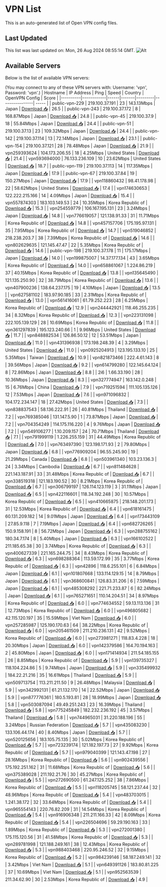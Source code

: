 # VPN List

This is an auto-generated list of Open VPN config files.

## Last Updated

This list was last updated on: Mon, 26 Aug 2024 08:55:14 GMT.
![Alt](https://repobeats.axiom.co/api/embed/186b98318ef1479477931607c1ad7d823f12451f.svg "Repobeats analytics image")

## Available Servers

Below is the list of available VPN servers:

(You may connect to any of these VPN servers with: Username: 'vpn', Password: 'vpn'.)
| Hostname | IP Address | Ping | Speed | Country | OpenVPN Config | Score |
|----------|------------|------|-------|---------|----------------| ----- |
| public-vpn-229 | 219.100.37.191 | 23 | 143.13Mbps | Japan | [Download 📥](./configs/server_0_JP.ovpn) | 26.5 |
| public-vpn-243 | 219.100.37.172 | 8 | 168.87Mbps | Japan | [Download 📥](./configs/server_1_JP.ovpn) | 24.8 |
| public-vpn-45 | 219.100.37.9 | 18 | 55.84Mbps | Japan | [Download 📥](./configs/server_2_JP.ovpn) | 24.4 |
| public-vpn-51 | 219.100.37.13 | 23 | 109.32Mbps | Japan | [Download 📥](./configs/server_3_JP.ovpn) | 24.4 |
| public-vpn-142 | 219.100.37.114 | 13 | 72.14Mbps | Japan | [Download 📥](./configs/server_4_JP.ovpn) | 23.1 |
| public-vpn-154 | 219.100.37.121 | 28 | 78.48Mbps | Japan | [Download 📥](./configs/server_5_JP.ovpn) | 21.9 |
| vpn259393624 | 104.173.206.55 | 18 | 4.25Mbps | United States | [Download 📥](./configs/server_6_US.ovpn) | 21.4 |
| vpn593694000 | 76.133.236.109 | 10 | 23.62Mbps | United States | [Download 📥](./configs/server_7_US.ovpn) | 18.7 |
| public-vpn-119 | 219.100.37.113 | 14 | 117.35Mbps | Japan | [Download 📥](./configs/server_8_JP.ovpn) | 17.9 |
| public-vpn-67 | 219.100.37.84 | 19 | 150.27Mbps | Japan | [Download 📥](./configs/server_9_JP.ovpn) | 17.9 |
| vpn118860432 | 98.41.178.98 | 22 | 58.62Mbps | United States | [Download 📥](./configs/server_10_US.ovpn) | 17.4 |
| vpn174630653 | 122.222.215.166 | 14 | 4.09Mbps | Japan | [Download 📥](./configs/server_11_JP.ovpn) | 15.4 |
| vpn557874303 | 183.103.149.53 | 24 | 10.35Mbps | Korea Republic of | [Download 📥](./configs/server_12_KR.ovpn) | 15.3 |
| vpn254559779 | 106.167.195.131 | 23 | 3.24Mbps | Japan | [Download 📥](./configs/server_13_JP.ovpn) | 14.8 |
| vpn776619057 | 121.138.91.33 | 31 | 11.71Mbps | Korea Republic of | [Download 📥](./configs/server_14_KR.ovpn) | 14.8 |
| vpn457157706 | 175.195.97.131 | 35 | 7.95Mbps | Korea Republic of | [Download 📥](./configs/server_15_KR.ovpn) | 14.7 |
| vpn519046852 | 218.238.203.7 | 38 | 7.39Mbps | Korea Republic of | [Download 📥](./configs/server_16_KR.ovpn) | 14.6 |
| vpn802629635 | 121.145.47.47 | 22 | 5.35Mbps | Korea Republic of | [Download 📥](./configs/server_17_KR.ovpn) | 14.6 |
| public-vpn-198 | 219.100.37.178 | 11 | 175.17Mbps | Japan | [Download 📥](./configs/server_18_JP.ovpn) | 14.0 |
| vpn199875007 | 14.37.177.134 | 43 | 3.65Mbps | Korea Republic of | [Download 📥](./configs/server_19_KR.ovpn) | 14.0 |
| vpn658861067 | 1.224.86.219 | 37 | 40.15Mbps | Korea Republic of | [Download 📥](./configs/server_20_KR.ovpn) | 13.8 |
| vpn135645490 | 121.135.250.90 | 32 | 38.79Mbps | Korea Republic of | [Download 📥](./configs/server_21_KR.ovpn) | 13.6 |
| vpn407900236 | 138.64.237.175 | 19 | 4.10Mbps | Japan | [Download 📥](./configs/server_22_JP.ovpn) | 13.5 |
| vpn627581102 | 183.97.90.185 | 33 | 2.31Mbps | Korea Republic of | [Download 📥](./configs/server_23_KR.ovpn) | 13.0 |
| vpn561416061 | 61.79.252.223 | 28 | 6.25Mbps | Korea Republic of | [Download 📥](./configs/server_24_KR.ovpn) | 12.9 |
| vpn244442921 | 118.46.255.235 | 34 | 8.32Mbps | Korea Republic of | [Download 📥](./configs/server_25_KR.ovpn) | 12.3 |
| vpn223131098 | 222.105.139.129 | 28 | 10.69Mbps | Korea Republic of | [Download 📥](./configs/server_26_KR.ovpn) | 11.8 |
| vpn361297839 | 195.123.240.66 | 1 | 9.96Mbps | United States | [Download 📥](./configs/server_27_US.ovpn) | 11.7 |
| vpn848882534 | 126.86.50.12 | 12 | 53.51Mbps | Japan | [Download 📥](./configs/server_28_JP.ovpn) | 11.0 |
| vpn431396938 | 173.198.248.39 | 4 | 3.29Mbps | United States | [Download 📥](./configs/server_29_US.ovpn) | 11.0 |
| vpn0925204913 | 123.195.133.10 | 25 | 5.35Mbps | Taiwan | [Download 📥](./configs/server_30_TW.ovpn) | 10.9 |
| vpn821873466 | 222.4.61.143 | 8 | 39.56Mbps | Japan | [Download 📥](./configs/server_31_JP.ovpn) | 9.2 |
| vpn614799280 | 122.145.64.124 | 8 | 72.86Mbps | Japan | [Download 📥](./configs/server_32_JP.ovpn) | 8.8 |
| 2i6 | 1.66.33.190 | 28 | 10.36Mbps | Japan | [Download 📥](./configs/server_33_JP.ovpn) | 8.3 |
| vpn327774947 | 163.142.0.248 | 15 | 6.76Mbps | China | [Download 📥](./configs/server_34_CN.ovpn) | 7.9 |
| vpn719251594 | 111.105.135.126 | 12 | 7.53Mbps | Japan | [Download 📥](./configs/server_35_JP.ovpn) | 7.6 |
| vpn971096832 | 104.172.234.147 | 18 | 27.42Mbps | United States | [Download 📥](./configs/server_36_US.ovpn) | 7.3 |
| vpn838837543 | 58.136.222.91 | 26 | 40.81Mbps | Thailand | [Download 📥](./configs/server_37_TH.ovpn) | 7.2 |
| vpn769385046 | 131.147.5.90 | 1 | 73.87Mbps | Japan | [Download 📥](./configs/server_38_JP.ovpn) | 7.2 |
| vpn704354249 | 114.175.116.220 | 4 | 9.76Mbps | Japan | [Download 📥](./configs/server_39_JP.ovpn) | 7.2 |
| vpn549106277 | 1.10.209.157 | 24 | 70.71Mbps | Thailand | [Download 📥](./configs/server_40_TH.ovpn) | 7.1 |
| vpn791999119 | 1.226.255.159 | 31 | 44.49Mbps | Korea Republic of | [Download 📥](./configs/server_41_KR.ovpn) | 7.0 |
| vpn763497390 | 123.198.171.93 | 2 | 79.80Mbps | Japan | [Download 📥](./configs/server_42_JP.ovpn) | 6.8 |
| vpn776909204 | 96.55.245.90 | 19 | 21.29Mbps | Canada | [Download 📥](./configs/server_43_CA.ovpn) | 6.8 |
| vpn503961340 | 103.23.136.3 | 24 | 3.34Mbps | Cambodia | [Download 📥](./configs/server_44_KH.ovpn) | 6.7 |
| vpn811484628 | 221.143.187.91 | 33 | 31.48Mbps | Korea Republic of | [Download 📥](./configs/server_45_KR.ovpn) | 6.7 |
| vpn338519318 | 121.183.190.52 | 30 | 8.21Mbps | Korea Republic of | [Download 📥](./configs/server_46_KR.ovpn) | 6.7 |
| vpn306799197 | 126.114.123.119 | 3 | 31.11Mbps | Japan | [Download 📥](./configs/server_47_JP.ovpn) | 6.5 |
| vpn422116601 | 118.34.192.248 | 30 | 10.57Mbps | Korea Republic of | [Download 📥](./configs/server_48_KR.ovpn) | 6.5 |
| vpn410665875 | 218.148.201.173 | 31 | 12.53Mbps | Korea Republic of | [Download 📥](./configs/server_49_KR.ovpn) | 6.4 |
| vpn618161475 | 60.131.209.182 | 14 | 9.01Mbps | Japan | [Download 📥](./configs/server_50_JP.ovpn) | 6.4 |
| vpn173443109 | 27.85.9.118 | 7 | 7.19Mbps | Japan | [Download 📥](./configs/server_51_JP.ovpn) | 6.4 |
| vpn682726265 | 150.9.158.191 | 8 | 56.72Mbps | Japan | [Download 📥](./configs/server_52_JP.ovpn) | 6.3 |
| vpn288755162 | 180.34.7.174 | 8 | 5.40Mbps | Japan | [Download 📥](./configs/server_53_JP.ovpn) | 6.3 |
| vpn166102522 | 211.185.65.38 | 30 | 3.74Mbps | Korea Republic of | [Download 📥](./configs/server_54_KR.ovpn) | 6.3 |
| vpn400627339 | 221.165.244.75 | 34 | 8.43Mbps | Korea Republic of | [Download 📥](./configs/server_55_KR.ovpn) | 6.3 |
| vpn698288364 | 113.59.172.99 | 35 | 3.77Mbps | Korea Republic of | [Download 📥](./configs/server_56_KR.ovpn) | 6.3 |
| vpn42896 | 118.6.255.101 | 6 | 6.84Mbps | Japan | [Download 📥](./configs/server_57_JP.ovpn) | 6.1 |
| vpn101807668 | 133.114.129.15 | 14 | 8.79Mbps | Japan | [Download 📥](./configs/server_58_JP.ovpn) | 6.1 |
| vpn368600841 | 126.83.31.206 | 6 | 7.59Mbps | Japan | [Download 📥](./configs/server_59_JP.ovpn) | 6.1 |
| vpn485308292 | 221.71.233.87 | 6 | 82.24Mbps | Japan | [Download 📥](./configs/server_60_JP.ovpn) | 6.1 |
| vpn765271651 | 110.14.204.51 | 34 | 8.97Mbps | Korea Republic of | [Download 📥](./configs/server_61_KR.ovpn) | 6.0 |
| vpn774634552 | 59.13.113.136 | 31 | 12.73Mbps | Korea Republic of | [Download 📥](./configs/server_62_KR.ovpn) | 6.0 |
| vpn496805682 | 42.115.120.197 | 35 | 15.59Mbps | Viet Nam | [Download 📥](./configs/server_63_VN.ovpn) | 6.0 |
| vpn257285987 | 125.190.170.63 | 64 | 38.22Mbps | Korea Republic of | [Download 📥](./configs/server_64_KR.ovpn) | 6.0 |
| vpn205461509 | 211.210.236.131 | 42 | 9.52Mbps | Korea Republic of | [Download 📥](./configs/server_65_KR.ovpn) | 6.0 |
| vpn273981271 | 118.83.4.228 | 18 | 20.30Mbps | Japan | [Download 📥](./configs/server_66_JP.ovpn) | 6.0 |
| vpn142379586 | 164.70.194.163 | 2 | 45.80Mbps | Japan | [Download 📥](./configs/server_67_JP.ovpn) | 6.0 |
| vpn171414934 | 211.54.185.155 | 26 | 8.85Mbps | Korea Republic of | [Download 📥](./configs/server_68_KR.ovpn) | 5.9 |
| vpn139735327 | 118.104.224.86 | 5 | 9.74Mbps | Japan | [Download 📥](./configs/server_69_JP.ovpn) | 5.9 |
| vpn335499932 | 184.22.21.216 | 35 | 16.61Mbps | Thailand | [Download 📥](./configs/server_70_TH.ovpn) | 5.9 |
| vpn509713754 | 113.211.211.50 | 9 | 26.48Mbps | Malaysia | [Download 📥](./configs/server_71_MY.ovpn) | 5.9 |
| vpn342992131 | 61.21.132.170 | 14 | 22.52Mbps | Japan | [Download 📥](./configs/server_72_JP.ovpn) | 5.9 |
| vpn877776361 | 180.5.193.81 | 28 | 18.99Mbps | Japan | [Download 📥](./configs/server_73_JP.ovpn) | 5.8 |
| vpn503087094 | 49.49.251.243 | 23 | 16.39Mbps | Thailand | [Download 📥](./configs/server_74_TH.ovpn) | 5.8 |
| vpn775245849 | 182.232.236.192 | 45 | 3.57Mbps | Thailand | [Download 📥](./configs/server_75_TH.ovpn) | 5.8 |
| vpn744965031 | 31.220.188.196 | 55 | 3.24Mbps | Russian Federation | [Download 📥](./configs/server_76_RU.ovpn) | 5.7 |
| vpn435083230 | 133.106.44.174 | 40 | 8.40Mbps | Japan | [Download 📥](./configs/server_77_JP.ovpn) | 5.7 |
| vpn520125656 | 183.105.75.135 | 30 | 5.02Mbps | Korea Republic of | [Download 📥](./configs/server_78_KR.ovpn) | 5.7 |
| vpn723239174 | 121.182.197.73 | 27 | 9.92Mbps | Korea Republic of | [Download 📥](./configs/server_79_KR.ovpn) | 5.7 |
| vpn979040399 | 121.143.47.198 | 27 | 28.16Mbps | Korea Republic of | [Download 📥](./configs/server_80_KR.ovpn) | 5.6 |
| vpn902439556 | 175.192.251.162 | 31 | 11.68Mbps | Korea Republic of | [Download 📥](./configs/server_81_KR.ovpn) | 5.6 |
| vpn375389028 | 211.192.21.76 | 30 | 45.27Mbps | Korea Republic of | [Download 📥](./configs/server_82_KR.ovpn) | 5.5 |
| vpn272690500 | 61.247.125.252 | 38 | 7.86Mbps | Korea Republic of | [Download 📥](./configs/server_83_KR.ovpn) | 5.5 |
| vpn118205745 | 58.121.237.44 | 32 | 48.96Mbps | Korea Republic of | [Download 📥](./configs/server_84_KR.ovpn) | 5.4 |
| vpn483703015 | 1.241.38.172 | 32 | 33.64Mbps | Korea Republic of | [Download 📥](./configs/server_85_KR.ovpn) | 5.4 |
| vpn965554143 | 220.76.82.209 | 31 | 14.54Mbps | Korea Republic of | [Download 📥](./configs/server_86_KR.ovpn) | 5.4 |
| vpn916906348 | 211.211.166.33 | 42 | 8.09Mbps | Korea Republic of | [Download 📥](./configs/server_87_KR.ovpn) | 5.4 |
| vpn226504696 | 59.29.190.163 | 33 | 1.89Mbps | Korea Republic of | [Download 📥](./configs/server_88_KR.ovpn) | 5.3 |
| vpn272001380 | 175.115.120.56 | 31 | 41.58Mbps | Korea Republic of | [Download 📥](./configs/server_89_KR.ovpn) | 5.3 |
| vpn289781998 | 121.188.249.161 | 38 | 12.43Mbps | Korea Republic of | [Download 📥](./configs/server_90_KR.ovpn) | 5.3 |
| vpn988403468 | 220.95.246.52 | 32 | 9.15Mbps | Korea Republic of | [Download 📥](./configs/server_91_KR.ovpn) | 5.2 |
| vpn984239146 | 58.187.249.141 | 32 | 3.42Mbps | Viet Nam | [Download 📥](./configs/server_92_VN.ovpn) | 5.1 |
| vpn649391126 | 183.80.81.225 | 37 | 10.69Mbps | Viet Nam | [Download 📥](./configs/server_93_VN.ovpn) | 5.1 |
| vpn952563539 | 211.34.62.90 | 30 | 2.53Mbps | Korea Republic of | [Download 📥](./configs/server_94_KR.ovpn) | 4.9 |
